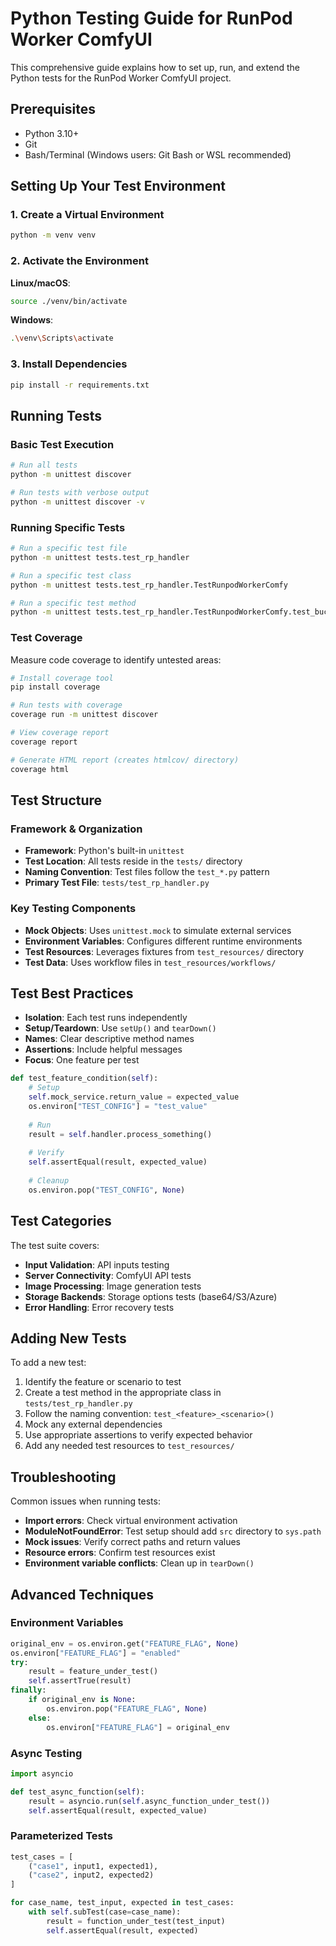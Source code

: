 # Python Testing Guide for RunPod Worker ComfyUI

This comprehensive guide explains how to set up, run, and extend the Python tests for the RunPod Worker ComfyUI project.

## Prerequisites

- Python 3.10+
- Git
- Bash/Terminal (Windows users: Git Bash or WSL recommended)

## Setting Up Your Test Environment

### 1. Create a Virtual Environment

```bash
python -m venv venv
```

### 2. Activate the Environment

**Linux/macOS**:
```bash
source ./venv/bin/activate
```

**Windows**:
```bash
.\venv\Scripts\activate
```

### 3. Install Dependencies

```bash
pip install -r requirements.txt
```

## Running Tests

### Basic Test Execution

```bash
# Run all tests
python -m unittest discover

# Run tests with verbose output
python -m unittest discover -v
```

### Running Specific Tests

```bash
# Run a specific test file
python -m unittest tests.test_rp_handler

# Run a specific test class
python -m unittest tests.test_rp_handler.TestRunpodWorkerComfy

# Run a specific test method
python -m unittest tests.test_rp_handler.TestRunpodWorkerComfy.test_bucket_endpoint_not_configured
```

### Test Coverage

Measure code coverage to identify untested areas:

```bash
# Install coverage tool
pip install coverage

# Run tests with coverage
coverage run -m unittest discover

# View coverage report
coverage report

# Generate HTML report (creates htmlcov/ directory)
coverage html
```

## Test Structure

### Framework & Organization

- **Framework**: Python's built-in `unittest`
- **Test Location**: All tests reside in the `tests/` directory
- **Naming Convention**: Test files follow the `test_*.py` pattern
- **Primary Test File**: `tests/test_rp_handler.py`

### Key Testing Components

- **Mock Objects**: Uses `unittest.mock` to simulate external services
- **Environment Variables**: Configures different runtime environments
- **Test Resources**: Leverages fixtures from `test_resources/` directory
- **Test Data**: Uses workflow files in `test_resources/workflows/`

## Test Best Practices

- **Isolation**: Each test runs independently
- **Setup/Teardown**: Use `setUp()` and `tearDown()`
- **Names**: Clear descriptive method names
- **Assertions**: Include helpful messages
- **Focus**: One feature per test

```python
def test_feature_condition(self):
    # Setup
    self.mock_service.return_value = expected_value
    os.environ["TEST_CONFIG"] = "test_value"
    
    # Run
    result = self.handler.process_something()
    
    # Verify
    self.assertEqual(result, expected_value)
    
    # Cleanup
    os.environ.pop("TEST_CONFIG", None)
```

## Test Categories

The test suite covers:

- **Input Validation**: API inputs testing
- **Server Connectivity**: ComfyUI API tests
- **Image Processing**: Image generation tests
- **Storage Backends**: Storage options tests (base64/S3/Azure)
- **Error Handling**: Error recovery tests

## Adding New Tests

To add a new test:

1. Identify the feature or scenario to test
2. Create a test method in the appropriate class in `tests/test_rp_handler.py`
3. Follow the naming convention: `test_<feature>_<scenario>()`
4. Mock any external dependencies
5. Use appropriate assertions to verify expected behavior
6. Add any needed test resources to `test_resources/`

## Troubleshooting

Common issues when running tests:

- **Import errors**: Check virtual environment activation
- **ModuleNotFoundError**: Test setup should add `src` directory to `sys.path`
- **Mock issues**: Verify correct paths and return values
- **Resource errors**: Confirm test resources exist
- **Environment variable conflicts**: Clean up in `tearDown()`

## Advanced Techniques

### Environment Variables

```python
original_env = os.environ.get("FEATURE_FLAG", None)
os.environ["FEATURE_FLAG"] = "enabled"
try:
    result = feature_under_test()
    self.assertTrue(result)
finally:
    if original_env is None:
        os.environ.pop("FEATURE_FLAG", None)
    else:
        os.environ["FEATURE_FLAG"] = original_env
```

### Async Testing

```python
import asyncio

def test_async_function(self):
    result = asyncio.run(self.async_function_under_test())
    self.assertEqual(result, expected_value)
```

### Parameterized Tests

```python
test_cases = [
    ("case1", input1, expected1),
    ("case2", input2, expected2)
]

for case_name, test_input, expected in test_cases:
    with self.subTest(case=case_name):
        result = function_under_test(test_input)
        self.assertEqual(result, expected)
```